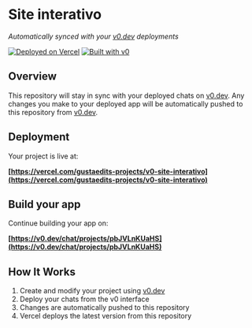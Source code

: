 # Site interativo

*Automatically synced with your [v0.dev](https://v0.dev) deployments*

[![Deployed on Vercel](https://img.shields.io/badge/Deployed%20on-Vercel-black?style=for-the-badge&logo=vercel)](https://vercel.com/gustaedits-projects/v0-site-interativo)
[![Built with v0](https://img.shields.io/badge/Built%20with-v0.dev-black?style=for-the-badge)](https://v0.dev/chat/projects/pbJVLnKUaHS)

## Overview

This repository will stay in sync with your deployed chats on [v0.dev](https://v0.dev).
Any changes you make to your deployed app will be automatically pushed to this repository from [v0.dev](https://v0.dev).

## Deployment

Your project is live at:

**[https://vercel.com/gustaedits-projects/v0-site-interativo](https://vercel.com/gustaedits-projects/v0-site-interativo)**

## Build your app

Continue building your app on:

**[https://v0.dev/chat/projects/pbJVLnKUaHS](https://v0.dev/chat/projects/pbJVLnKUaHS)**

## How It Works

1. Create and modify your project using [v0.dev](https://v0.dev)
2. Deploy your chats from the v0 interface
3. Changes are automatically pushed to this repository
4. Vercel deploys the latest version from this repository

